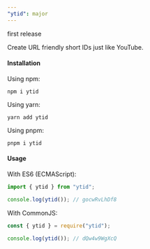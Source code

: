 ```yaml
---
"ytid": major
---
```


first release

Create URL friendly short IDs just like YouTube.

#### Installation

Using npm:

```shell
npm i ytid
```

Using yarn:

```shell
yarn add ytid
```

Using pnpm:

```shell
pnpm i ytid
```

#### Usage

With ES6 (ECMAScript):

```javascript
import { ytid } from "ytid";

console.log(ytid()); // gocwRvLhDf8
```

With CommonJS:

```javascript
const { ytid } = require("ytid");

console.log(ytid()); // dQw4w9WgXcQ
```